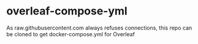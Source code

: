 # overleaf-compose-yml

As raw.githubusercontent.com always refuses connections, this repo can be cloned to get docker-compose.yml for Overleaf
